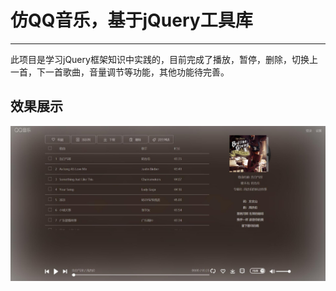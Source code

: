 # 仿QQ音乐，基于jQuery工具库

----------
此项目是学习jQuery框架知识中实践的，目前完成了播放，暂停，删除，切换上一首，下一首歌曲，音量调节等功能，其他功能待完善。

## 效果展示
![demo](https://github.com/aa906849411/CodeDemo/blob/master/%E4%BB%BFQQ%E9%9F%B3%E4%B9%90/images/15.jpg)
